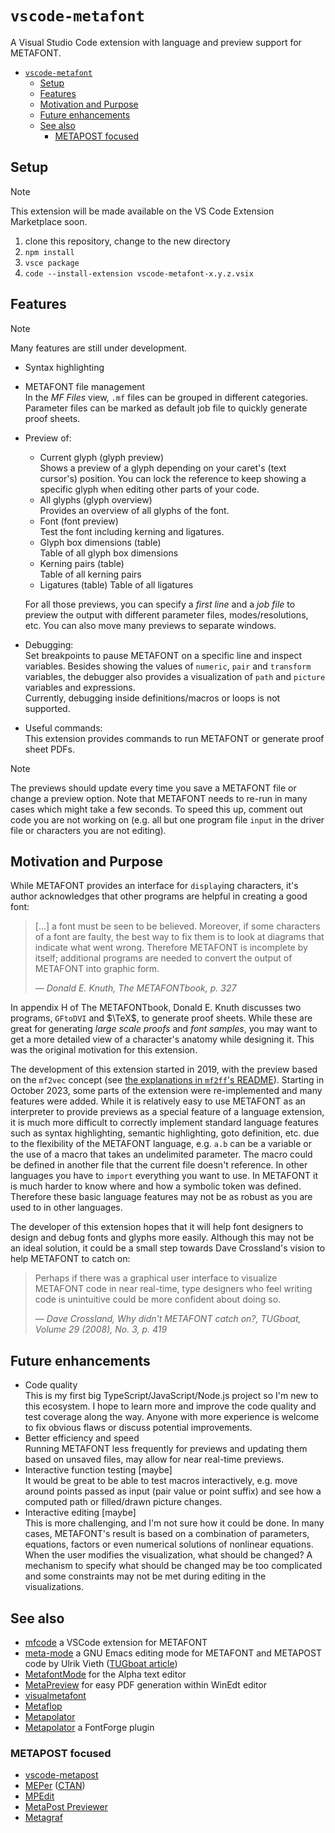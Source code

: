 # `vscode-metafont`

A Visual Studio Code extension with language and preview support for METAFONT.

- [`vscode-metafont`](#vscode-metafont)
  - [Setup](#setup)
  - [Features](#features)
  - [Motivation and Purpose](#motivation-and-purpose)
  - [Future enhancements](#future-enhancements)
  - [See also](#see-also)
    - [METAPOST focused](#metapost-focused)



## Setup
> [!NOTE]
> This extension will be made available on the VS Code Extension Marketplace soon.

1. clone this repository, change to the new directory
2. `npm install`
3. `vsce package`
4. `code --install-extension vscode-metafont-x.y.z.vsix`


## Features

> [!NOTE]
> Many features are still under development.

- Syntax highlighting
- METAFONT file management\
  In the *MF Files* view, `.mf` files can be grouped in different categories. Parameter files can be marked as default job file to quickly generate proof sheets.
- Preview of:
  - Current glyph (glyph preview)\
    Shows a preview of a glyph depending on your caret's (text cursor's) position. You can lock the reference to keep showing a specific glyph when editing other parts of your code.
  - All glyphs (glyph overview)\
    Provides an overview of all glyphs of the font. 
  - Font (font preview)\
    Test the font including kerning and ligatures.
  - Glyph box dimensions (table)\
    Table of all glyph box dimensions
  - Kerning pairs (table)\
    Table of all kerning pairs
  - Ligatures (table)
    Table of all ligatures

  For all those previews, you can specify a *first line* and a *job file* to preview the output with different parameter files, modes/resolutions, etc. You can also move many previews to separate windows.
- Debugging:\
  Set breakpoints to pause METAFONT on a specific line and inspect variables. Besides showing the values of `numeric`, `pair` and `transform` variables, the debugger also provides a visualization of `path` and `picture` variables and expressions.\
  Currently, debugging inside definitions/macros or loops is not supported.
- Useful commands:\
  This extension provides commands to run METAFONT or generate proof sheet PDFs.

> [!NOTE]
> The previews should update every time you save a METAFONT file or change a preview option. Note that METAFONT needs to re-run in many cases which might take a few seconds. To speed this up, comment out code you are not working on (e.g. all but one program file `input` in the driver file or characters you are not editing).


## Motivation and Purpose

While METAFONT provides an interface for `display`ing characters, it's author acknowledges that other programs are helpful in creating a good font:

> [...] a font must be seen to be believed. Moreover, if some characters of a font are faulty, the best way to fix them is to look at diagrams that indicate what went wrong. Therefore METAFONT is incomplete by itself; additional programs are needed to convert
the output of METAFONT into graphic form.
>
> &mdash; <cite>Donald E. Knuth, The METAFONTbook, p. 327</cite>

In appendix H of The METAFONTbook, Donald E. Knuth discusses two programs, `GFtoDVI` and $\TeX$, to generate proof sheets. While these are great for generating *large scale proofs* and *font samples*, you may want to get a more detailed view of a character's anatomy while designing it. This was the original motivation for this extension.

The development of this extension started in 2019, with the preview based on the `mf2vec` concept (see [the explanations in `mf2ff`'s README](https://github.com/mf2vec-dev/mf2ff?tab=readme-ov-file#mf2vec-concept)). Starting in October 2023, some parts of the extension were re-implemented and many features were added. While it is relatively easy to use METAFONT as an interpreter to provide previews as a special feature of a language extension, it is much more difficult to correctly implement standard language features such as syntax highlighting, semantic highlighting, goto definition, etc. due to the flexibility of the METAFONT language, e.g. `a.b` can be a variable or the use of a macro that takes an undelimited parameter. The macro could be defined in another file that the current file doesn't reference. In other languages you have to `import` everything you want to use. In METAFONT it is much harder to know where and how a symbolic token was defined. Therefore these basic language features may not be as robust as you are used to in other languages.

The developer of this extension hopes that it will help font designers to design and debug fonts and glyphs more easily. Although this may not be an ideal solution, it could be a small step towards Dave Crossland's vision to help METAFONT to catch on:
> Perhaps if there was a graphical user interface
to visualize METAFONT code in near real-time, type
designers who feel writing code is unintuitive could
be more confident about doing so.
>
> &mdash; <cite>Dave Crossland, Why didn't METAFONT catch on?, TUGboat, Volume 29 (2008), No. 3, p. 419</cite>


## Future enhancements

- Code quality\
  This is my first big TypeScript/JavaScript/Node.js project so I'm new to this ecosystem. I hope to learn more and improve the code quality and test coverage along the way. Anyone with more experience is welcome to fix obvious flaws or discuss potential improvements.
- Better efficiency and speed\
  Running METAFONT less frequently for previews and updating them based on unsaved files, may allow for near real-time previews.
- Interactive function testing [maybe]\
  It would be great to be able to test macros interactively, e.g. move around points passed as input (pair value or point suffix) and see how a computed path or filled/drawn picture changes.
- Interactive editing [maybe]\
  This is more challenging, and I'm not sure how it could be done. In many cases, METAFONT's result is based on a combination of parameters, equations, factors or even numerical solutions of nonlinear equations. When the user modifies the visualization, what should be changed? A mechanism to specify what should be changed may be too complicated and some constraints may not be met during editing in the visualizations.


## See also

- [mfcode](https://github.com/CharlesAverill/mfcode) a VSCode extension for METAFONT
- [meta-mode](https://ctan.org/pkg/meta-mode) a GNU Emacs editing mode for METAFONT and METAPOST code by Ulrik Vieth ([TUGboat article](https://www.tug.org/TUGboat/tb18-1/tb54viet.pdf))
- [MetafontMode](https://alphacocoa.sourceforge.io/MetafontModeHelp.html) for the Alpha text editor
- [MetaPreview](https://www.winedt.org/macros/latex/MetaPreview.html) for easy PDF generation within WinEdt editor
- [visualmetafont](https://github.com/DigitalKhatt/visualmetafont)
- [Metaflop](https://www.metaflop.com)
- [Metapolator](http://metapolator.com/)
- [Metapolator](https://github.com/w4v3/metaforge) a FontForge plugin


### METAPOST focused

- [vscode-metapost](https://github.com/fjebaker/vscode-metapost)
- [MEPer](https://cseweb.ucsd.edu/~s1pan/MEPer/) ([CTAN](https://ctan.org/pkg/meper))
- [MPEdit](https://ctan.org/pkg/mpedit)
- [MetaPost Previewer](http://www.tlhiv.org/mppreview/)
- [Metagraf](http://w3.mecanica.upm.es/metapost/metagraf.php)
